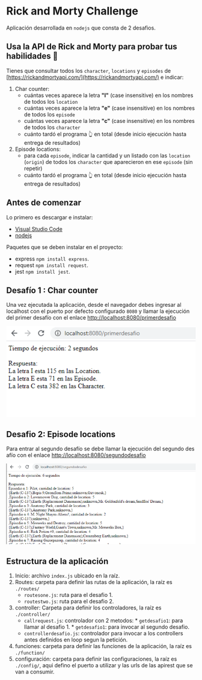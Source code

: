 # Rick and Morty Challenge

Aplicación desarrollada en `nodejs` que consta de 2 desafios.

## Usa la API de Rick and Morty para probar tus habilidades 🥼

Tienes que consultar todos los `character`, `locations` y `episodes` de [https://rickandmortyapi.com/](https://rickandmortyapi.com/) e indicar:

1. Char counter:
    - cuántas veces aparece la letra **"l"** (case insensitive) en los nombres de todos los `location`
    - cuántas veces aparece la letra **"e"** (case insensitive) en los nombres de todos los `episode`
    - cuántas veces aparece la letra **"c"** (case insensitive) en los nombres de todos los `character`
    - cuánto tardó el programa 👆 en total (desde inicio ejecución hasta entrega de resultados)
2. Episode locations:
    - para cada `episode`, indicar la cantidad y un listado con las `location` (`origin`) de todos los `character` que aparecieron en ese `episode` (sin repetir)
    - cuánto tardó el programa 👆 en total (desde inicio ejecución hasta entrega de resultados)

## Antes de comenzar

Lo primero es descargar e instalar:

* [Visual Studio Code](https://code.visualstudio.com/)
* [nodejs](https://nodejs.org/es/download/)

Paquetes que se deben instalar en el proyecto: 

* express `npm install express`.
* request `npm install request`.
* jest `npm install jest`.


## Desafío 1 : Char counter

Una vez ejecutada la aplicación, desde el navegador debes ingresar al localhost con el puerto por defecto configurado `8080` y llamar la ejecución del primer desafío con el enlace [http://localhost:8080/primerdesafio](http://localhost:8080/primerdesafio/)

<div style="text-align: center;" >
<img src="img/desafio1.png" width=600 />
</div>

## Desafio 2: Episode locations

Para entrar al segundo desafío se debe llamar la ejecución del segundo desafío con el enlace [http://localhost:8080/segundodesafio](http://localhost:8080/segundodesafio/)

<div style="text-align: center;" >
<img src="img/desafio2.png" width=600 />
</div>

## Estructura de la aplicación

1. Inicio: archivo `index.js` ubicado en la raíz.
2. Routes: carpeta para definir las rutas de la aplicación, la raíz es `./routes/`
    - `routesone.js`: ruta para el desafio 1.
    - `routestwo.js`: ruta para el desafio 2.
3. controller: Carpeta para definir los controladores, la raíz es `./controller/`
    - `callrequest.js`: controlador con 2 metodos:
            * `getdesafio1`: para llamar al desafio 1.
            * `getdesafio1`: para invocar al segundo desafio.
    - `controllerdesafio.js`: controlador para invocar a los controllers antes definidos en loop segun la petición.
4. funciones: carpeta para definir las funciones de la aplicación, la raíz es `./function/`
5. configuración: carpeta para definir las configuraciones, la raíz es `./config/`, aqui defino el puerto a utilizar y las urls de las apirest que se van a consumir.